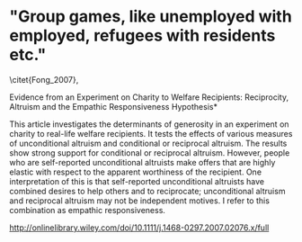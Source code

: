 # "Group games, like unemployed with employed, refugees with residents etc."
\citet{Fong_2007}, 

Evidence from an Experiment on Charity to Welfare Recipients: Reciprocity, Altruism and the Empathic Responsiveness Hypothesis*

This article investigates the determinants of generosity in an experiment on charity to real-life welfare recipients. It tests the effects of various measures of unconditional altruism and conditional or reciprocal altruism. The results show strong support for conditional or reciprocal altruism. However, people who are self-reported unconditional altruists make offers that are highly elastic with respect to the apparent worthiness of the recipient. One interpretation of this is that self-reported unconditional altruists have combined desires to help others and to reciprocate; unconditional altruism and reciprocal altruism may not be independent motives. I refer to this combination as empathic responsiveness.

http://onlinelibrary.wiley.com/doi/10.1111/j.1468-0297.2007.02076.x/full